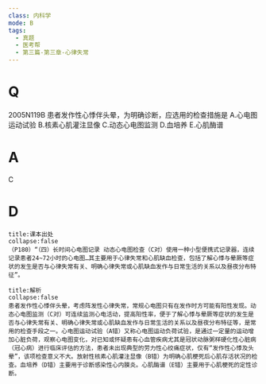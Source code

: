 ```yaml
---
class: 内科学
mode: B
tags:
  - 真题
  - 医考帮
  - 第三篇-第三章-心律失常
---
```


# Q
2005N119B 患者发作性心悸伴头晕，为明确诊断，应选用的检查措施是
A.心电图运动试验
B.核素心肌灌注显像
C.动态心电图监测
D.血培养
E.心肌酶谱

# A
C
# D
```ad-note
title:课本出处
collapse:false
（P180）“（四）长时间心电图记录 动态心电图检查（C对）使用一种小型便携式记录器，连续记录患者24~72小时的心电图…其主要用于心律失常和心肌缺血检查，包括了解心悸与晕厥等症状的发生是否与心律失常有关、明确心律失常或心肌缺血发作与日常生活的关系以及昼夜分布特征”。
```

```ad-summary
title:解析
collapse:false
患者发作性心悸伴头晕，考虑阵发性心律失常，常规心电图只有在发作时方可能有阳性发现。动态心电图监测（C对）可连续监测心电活动，提高阳性率，便于了解心悸与晕厥等症状的发生是否与心律失常有关、明确心律失常或心肌缺血发作与日常生活的关系以及昼夜分布特征等，是常用的检查手段之一。心电图运动试验（A错）又称心电图运动负荷试验，是通过一定量的运动增加心脏负荷，观察心电图变化，对已知或怀疑患有心血管疾病尤其是冠状动脉粥样硬化性心脏病（冠心病）进行临床评估的方法，患者未出现典型的劳力性心绞痛症状，仅有“发作性心悸及头晕”，该项检查意义不大。放射性核素心肌灌注显像（B错）为明确心肌梗死后心肌存活状况的检查。血培养（D错）主要用于诊断感染性心内膜炎。心肌酶谱（E错）主要用于心肌梗死的定性诊断。
```

